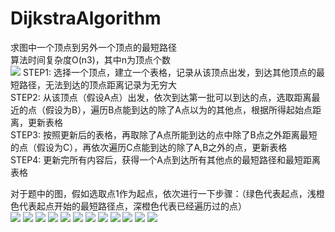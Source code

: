 # DijkstraAlgorithm

求图中一个顶点到另外一个顶点的最短路径  
算法时间复杂度O(n3)，其中n为顶点个数  
![](https://github.com/ShowTimeWalker/DijkstraAlgorithm/blob/master/images/001.png)
STEP1: 选择一个顶点，建立一个表格，记录从该顶点出发，到达其他顶点的最短路径，无法到达的顶点距离记录为无穷大  
STEP2: 从该顶点（假设A点）出发，依次到达第一批可以到达的点，选取距离最近的点（假设为B），遍历B点能到达的除了A点以为的其他点，根据所得起始点距离，更新表格  
STEP3: 按照更新后的表格，再取除了A点所能到达的点中除了B点之外距离最短的点（假设为C），再依次遍历C点能到达的除了A,B之外的点，更新表格  
STEP4: 更新完所有内容后，获得一个A点到达所有其他点的最短路径和最短距离表格  

对于题中的图，假如选取点1作为起点，依次进行一下步骤：（绿色代表起点，浅橙色代表起点开始的最短路径点，深橙色代表已经遍历过的点）  
![](https://github.com/ShowTimeWalker/DijkstraAlgorithm/blob/master/images/008.png)
![](https://github.com/ShowTimeWalker/DijkstraAlgorithm/blob/master/images/002.png)
![](https://github.com/ShowTimeWalker/DijkstraAlgorithm/blob/master/images/009.png)
![](https://github.com/ShowTimeWalker/DijkstraAlgorithm/blob/master/images/003.png)
![](https://github.com/ShowTimeWalker/DijkstraAlgorithm/blob/master/images/010.png)
![](https://github.com/ShowTimeWalker/DijkstraAlgorithm/blob/master/images/004.png)
![](https://github.com/ShowTimeWalker/DijkstraAlgorithm/blob/master/images/011.png) 
![](https://github.com/ShowTimeWalker/DijkstraAlgorithm/blob/master/images/005.png)
![](https://github.com/ShowTimeWalker/DijkstraAlgorithm/blob/master/images/012.png) 
![](https://github.com/ShowTimeWalker/DijkstraAlgorithm/blob/master/images/006.png)
![](https://github.com/ShowTimeWalker/DijkstraAlgorithm/blob/master/images/013.png)
![](https://github.com/ShowTimeWalker/DijkstraAlgorithm/blob/master/images/007.png)

